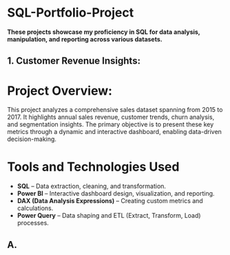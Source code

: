# SQL-Portfolio-Project
**These projects showcase my proficiency in SQL for data analysis, manipulation, and reporting across various datasets.**

## 1. Customer Revenue Insights:

# Project Overview:
This project analyzes a comprehensive sales dataset spanning from 2015 to 2017. It highlights annual sales revenue, customer trends, churn analysis, and segmentation insights. The primary objective is to present these key metrics through a dynamic and interactive dashboard, enabling data-driven decision-making.

# Tools and Technologies Used
* **SQL** – Data extraction, cleaning, and transformation.
* **Power BI** – Interactive dashboard design, visualization, and reporting.
* **DAX (Data Analysis Expressions)** – Creating custom metrics and calculations.
* **Power Query** – Data shaping and ETL (Extract, Transform, Load) processes.
## A. 
